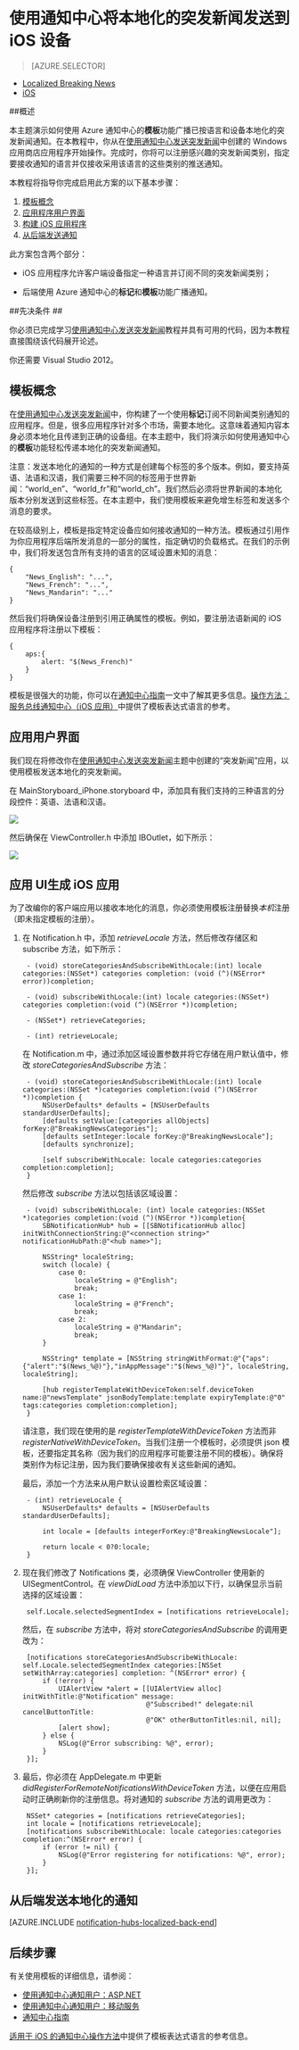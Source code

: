 <properties 
	linkid="develop-notificationhubs-tutorials-send-localized-breaking-news-iOS" 
	urlDisplayName="Localized Breaking News" 
	pageTitle="Notification Hubs Localized Breaking News Tutorial for iOS" 
	metaKeywords="" 
	description="Learn how to use Azure 服务总线 Notification Hubs to send localized breaking news notifications (iOS)." 
	metaCanonical="" 
	services="mobile-services,notification-hubs" 
	documentationCenter="" title="Use Notification Hubs to send localized breaking news to iOS devices" 
	authors="ricksal" 
	solutions=""
	manager="" 
	editor="" />
<tags 
	ms.service="mobile-services,notification-hubs"
	ms.date="06/02/2015" 
	wacn.date="10/03/2015"/>

# 使用通知中心将本地化的突发新闻发送到 iOS 设备

> [AZURE.SELECTOR]
- [Localized Breaking News](/documentation/articles/notification-hubs-windows-store-dotnet-send-localized-breaking-news)
- [iOS](/documentation/articles/notification-hubs-ios-send-localized-breaking-news)


##概述

本主题演示如何使用 Azure 通知中心的**模板**功能广播已按语言和设备本地化的突发新闻通知。在本教程中，你从在[使用通知中心发送突发新闻][使用通知中心发送突发新闻]中创建的 Windows 应用商店应用程序开始操作。完成时，你将可以注册感兴趣的突发新闻类别，指定要接收通知的语言并仅接收采用该语言的这些类别的推送通知。

本教程将指导你完成启用此方案的以下基本步骤：

1. [模板概念]
2. [应用程序用户界面]
3. [构建 iOS 应用程序]
4. [从后端发送通知]


此方案包含两个部分：

- iOS 应用程序允许客户端设备指定一种语言并订阅不同的突发新闻类别；

- 后端使用 Azure 通知中心的**标记**和**模板**功能广播通知。



##先决条件 ##

你必须已完成学习[使用通知中心发送突发新闻]教程并具有可用的代码，因为本教程直接围绕该代码展开论述。

你还需要 Visual Studio 2012。



<h2><a name="concepts"></a>模板概念</h2>

在[使用通知中心发送突发新闻]中，你构建了一个使用**标记**订阅不同新闻类别通知的应用程序。但是，很多应用程序针对多个市场，需要本地化。这意味着通知内容本身必须本地化且传递到正确的设备组。在本主题中，我们将演示如何使用通知中心的**模板**功能轻松传递本地化的突发新闻通知。

注意：发送本地化的通知的一种方式是创建每个标签的多个版本。例如，要支持英语、法语和汉语，我们需要三种不同的标签用于世界新闻：“world\_en”、“world\_fr”和“world\_ch”。我们然后必须将世界新闻的本地化版本分别发送到这些标签。在本主题中，我们使用模板来避免增生标签和发送多个消息的要求。

在较高级别上，模板是指定特定设备应如何接收通知的一种方法。模板通过引用作为你应用程序后端所发消息的一部分的属性，指定确切的负载格式。在我们的示例中，我们将发送包含所有支持的语言的区域设置未知的消息：

	{
		"News_English": "...",
		"News_French": "...",
		"News_Mandarin": "..."
	}

然后我们将确保设备注册到引用正确属性的模板。例如，要注册法语新闻的 iOS 应用程序将注册以下模板：

	{
		aps:{
			alert: "$(News_French)"
		}
	}

模板是很强大的功能，你可以在[通知中心指南]一文中了解其更多信息。[操作方法：服务总线通知中心（iOS 应用）]中提供了模板表达式语言的参考。

<h2><a name="ui"></a>应用用户界面</h2>

我们现在将修改你在[使用通知中心发送突发新闻]主题中创建的“突发新闻”应用，以使用模板发送本地化的突发新闻。


在 MainStoryboard\_iPhone.storyboard 中，添加具有我们支持的三种语言的分段控件：英语、法语和汉语。

![][13]

然后确保在 ViewController.h 中添加 IBOutlet，如下所示：

![][14]

<h2><a name="building-client"></a><span class="building app">应用 UI</span>生成 iOS 应用</h2>

为了改编你的客户端应用以接收本地化的消息，你必须使用模板注册替换*本机*注册（即未指定模板的注册）。

1. 在 Notification.h 中，添加 *retrieveLocale* 方法，然后修改存储区和 subscribe 方法，如下所示：

		- (void) storeCategoriesAndSubscribeWithLocale:(int) locale categories:(NSSet*) categories completion: (void (^)(NSError* error))completion;

		- (void) subscribeWithLocale:(int) locale categories:(NSSet*) categories completion:(void (^)(NSError *))completion;

		- (NSSet*) retrieveCategories;

		- (int) retrieveLocale;

	在 Notification.m 中，通过添加区域设置参数并将它存储在用户默认值中，修改 *storeCategoriesAndSubscribe* 方法：

		- (void) storeCategoriesAndSubscribeWithLocale:(int) locale categories:(NSSet *)categories completion:(void (^)(NSError *))completion {
		    NSUserDefaults* defaults = [NSUserDefaults standardUserDefaults];
		    [defaults setValue:[categories allObjects] forKey:@"BreakingNewsCategories"];
		    [defaults setInteger:locale forKey:@"BreakingNewsLocale"];
		    [defaults synchronize];
		    
		    [self subscribeWithLocale: locale categories:categories completion:completion];
		}

	然后修改 *subscribe* 方法以包括该区域设置：
	
		- (void) subscribeWithLocale: (int) locale categories:(NSSet *)categories completion:(void (^)(NSError *))completion{
		    SBNotificationHub* hub = [[SBNotificationHub alloc] initWithConnectionString:@"<connection string>" notificationHubPath:@"<hub name>"];
		    
		    NSString* localeString;
		    switch (locale) {
		        case 0:
		            localeString = @"English";
		            break;
		        case 1:
		            localeString = @"French";
		            break;
		        case 2:
		            localeString = @"Mandarin";
		            break;
		    }
		    
		    NSString* template = [NSString stringWithFormat:@"{"aps":{"alert":"$(News_%@)"},"inAppMessage":"$(News_%@)"}", localeString, localeString];
		    
		    [hub registerTemplateWithDeviceToken:self.deviceToken name:@"newsTemplate" jsonBodyTemplate:template expiryTemplate:@"0" tags:categories completion:completion];
		}
		
	请注意，我们现在使用的是 *registerTemplateWithDeviceToken* 方法而非 *registerNativeWithDeviceToken*。当我们注册一个模板时，必须提供 json 模板，还要指定其名称（因为我们的应用程序可能要注册不同的模板）。确保将类别作为标记注册，因为我们要确保接收有关这些新闻的通知。
	
	最后，添加一个方法来从用户默认设置检索区域设置：
	
		- (int) retrieveLocale {
		    NSUserDefaults* defaults = [NSUserDefaults standardUserDefaults];
		    
		    int locale = [defaults integerForKey:@"BreakingNewsLocale"];
		    
		    return locale < 0?0:locale;
		}
		
3. 现在我们修改了 Notifications 类，必须确保 ViewController 使用新的 UISegmentControl。在 *viewDidLoad* 方法中添加以下行，以确保显示当前选择的区域设置：

		self.Locale.selectedSegmentIndex = [notifications retrieveLocale];
		
	然后，在 *subscribe* 方法中，将对 *storeCategoriesAndSubscribe* 的调用更改为：
	
		[notifications storeCategoriesAndSubscribeWithLocale: self.Locale.selectedSegmentIndex categories:[NSSet setWithArray:categories] completion: ^(NSError* error) {
	        if (!error) {
	            UIAlertView *alert = [[UIAlertView alloc] initWithTitle:@"Notification" message:
	                                  @"Subscribed!" delegate:nil cancelButtonTitle:
	                                  @"OK" otherButtonTitles:nil, nil];
	            [alert show];
	        } else {
	            NSLog(@"Error subscribing: %@", error);
	        }
	    }];
	    
4. 最后，你必须在 AppDelegate.m 中更新 *didRegisterForRemoteNotificationsWithDeviceToken* 方法，以便在应用启动时正确刷新你的注册信息。将对通知的 *subscribe* 方法的调用更改为：

		NSSet* categories = [notifications retrieveCategories];
	    int locale = [notifications retrieveLocale];
	    [notifications subscribeWithLocale: locale categories:categories completion:^(NSError* error) {
	        if (error != nil) {
	            NSLog(@"Error registering for notifications: %@", error);
	        }
	    }];

<h2><a name="send"></a>从后端发送本地化的通知</h2>

[AZURE.INCLUDE [notification-hubs-localized-back-end](../includes/notification-hubs-localized-back-end.md)]


## 后续步骤

有关使用模板的详细信息，请参阅：

- [使用通知中心通知用户：ASP.NET] 
- [使用通知中心通知用户：移动服务] 
- [通知中心指南] 

[适用于 iOS 的通知中心操作方法]中提供了模板表达式语言的参考信息。



		
<!-- Anchors. -->
[模板概念]: #concepts
[应用程序用户界面]: #ui
[构建 iOS 应用程序]: #building-client
[从后端发送通知]: #send
[Next Steps]: #next-steps

<!-- Images. -->









[13]: ./media/notification-hubs-ios-send-localized-breaking-news/ios_localized1.png
[14]: ./media/notification-hubs-ios-send-localized-breaking-news/ios_localized2.png






<!-- URLs. -->
[操作方法：服务总线通知中心（iOS 应用）]: /notification-hubs-ios-get-started
[使用通知中心发送突发新闻]: notification-hubs-windows-store-dotnet-send-breaking-news
[Mobile Service]: /develop/mobile/tutorials/get-started
[使用通知中心通知用户：ASP.NET]: /notification-hubs-aspnet-cross-platform-notify-users/ 
[使用通知中心通知用户：移动服务]:/notification-hubs-mobile-services-cross-platform-notify-users/ 
[通知中心指南]: http://msdn.microsoft.com/zh-cn/library/jj927170.aspx
[适用于 iOS 的通知中心操作方法]: /notification-hubs-ios-get-started

<!---HONumber=71-->